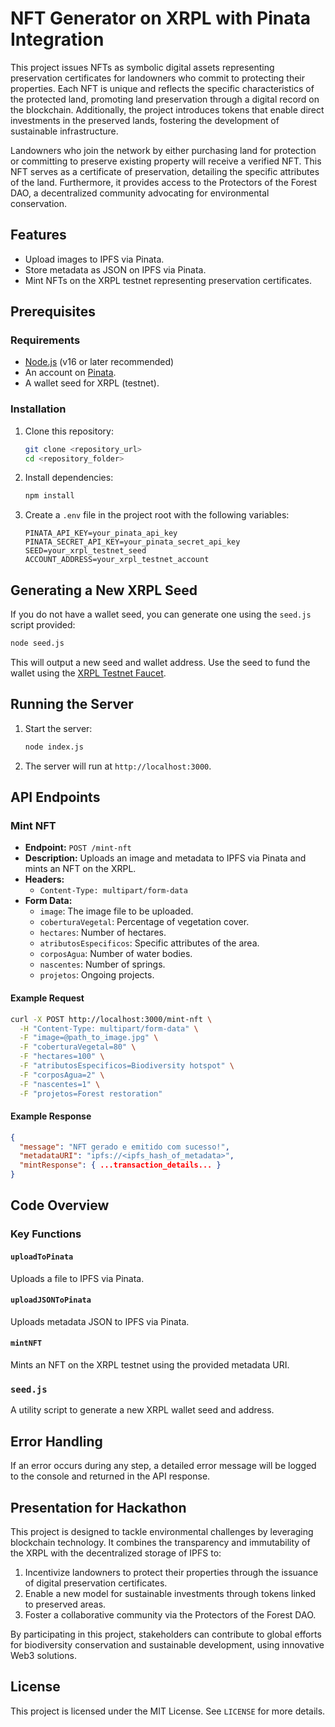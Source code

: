 # NFT Generator on XRPL with Pinata Integration

This project issues NFTs as symbolic digital assets representing preservation certificates for landowners who commit to protecting their properties. Each NFT is unique and reflects the specific characteristics of the protected land, promoting land preservation through a digital record on the blockchain. Additionally, the project introduces tokens that enable direct investments in the preserved lands, fostering the development of sustainable infrastructure.

Landowners who join the network by either purchasing land for protection or committing to preserve existing property will receive a verified NFT. This NFT serves as a certificate of preservation, detailing the specific attributes of the land. Furthermore, it provides access to the Protectors of the Forest DAO, a decentralized community advocating for environmental conservation.

## Features

- Upload images to IPFS via Pinata.
- Store metadata as JSON on IPFS via Pinata.
- Mint NFTs on the XRPL testnet representing preservation certificates.

## Prerequisites

### Requirements

- [Node.js](https://nodejs.org/) (v16 or later recommended)
- An account on [Pinata](https://www.pinata.cloud/).
- A wallet seed for XRPL (testnet).

### Installation

1. Clone this repository:
   ```bash
   git clone <repository_url>
   cd <repository_folder>
   ```
2. Install dependencies:
   ```bash
   npm install
   ```
3. Create a `.env` file in the project root with the following variables:
   ```env
   PINATA_API_KEY=your_pinata_api_key
   PINATA_SECRET_API_KEY=your_pinata_secret_api_key
   SEED=your_xrpl_testnet_seed
   ACCOUNT_ADDRESS=your_xrpl_testnet_account
   ```

## Generating a New XRPL Seed

If you do not have a wallet seed, you can generate one using the `seed.js` script provided:

```bash
node seed.js
```

This will output a new seed and wallet address. Use the seed to fund the wallet using the [XRPL Testnet Faucet](https://xrpl.org/xrp-testnet-faucet.html).

## Running the Server

1. Start the server:
   ```bash
   node index.js
   ```
2. The server will run at `http://localhost:3000`.

## API Endpoints

### Mint NFT

- **Endpoint:** `POST /mint-nft`
- **Description:** Uploads an image and metadata to IPFS via Pinata and mints an NFT on the XRPL.
- **Headers:**
  - `Content-Type: multipart/form-data`
- **Form Data:**
  - `image`: The image file to be uploaded.
  - `coberturaVegetal`: Percentage of vegetation cover.
  - `hectares`: Number of hectares.
  - `atributosEspecificos`: Specific attributes of the area.
  - `corposAgua`: Number of water bodies.
  - `nascentes`: Number of springs.
  - `projetos`: Ongoing projects.

#### Example Request

```bash
curl -X POST http://localhost:3000/mint-nft \
  -H "Content-Type: multipart/form-data" \
  -F "image=@path_to_image.jpg" \
  -F "coberturaVegetal=80" \
  -F "hectares=100" \
  -F "atributosEspecificos=Biodiversity hotspot" \
  -F "corposAgua=2" \
  -F "nascentes=1" \
  -F "projetos=Forest restoration"
```

#### Example Response

```json
{
  "message": "NFT gerado e emitido com sucesso!",
  "metadataURI": "ipfs://<ipfs_hash_of_metadata>",
  "mintResponse": { ...transaction_details... }
}
```

## Code Overview

### Key Functions

#### `uploadToPinata`

Uploads a file to IPFS via Pinata.

#### `uploadJSONToPinata`

Uploads metadata JSON to IPFS via Pinata.

#### `mintNFT`

Mints an NFT on the XRPL testnet using the provided metadata URI.

### `seed.js`

A utility script to generate a new XRPL wallet seed and address.

## Error Handling

If an error occurs during any step, a detailed error message will be logged to the console and returned in the API response.

## Presentation for Hackathon

This project is designed to tackle environmental challenges by leveraging blockchain technology. It combines the transparency and immutability of the XRPL with the decentralized storage of IPFS to:

1. Incentivize landowners to protect their properties through the issuance of digital preservation certificates.
2. Enable a new model for sustainable investments through tokens linked to preserved areas.
3. Foster a collaborative community via the Protectors of the Forest DAO.

By participating in this project, stakeholders can contribute to global efforts for biodiversity conservation and sustainable development, using innovative Web3 solutions.

## License

This project is licensed under the MIT License. See `LICENSE` for more details.
